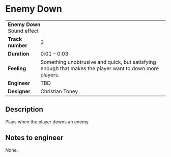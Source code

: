 # Enemy Down
<table>
  <tbody>
    <tr>
      <td colspan="2">
        <b>Enemy Down</b>
        <section>Sound effect</section>
      </td>
    </tr>
    <tr>
      <td>
        <b>Track number</b>
      </td>
      <td>3</td>
    </tr>
    <tr>
      <td>
        <b>Duration</b>
      </td>
      <td>0:01 – 0:03</td>
    </tr>
    <tr>
      <td>
        <b>Feeling</b>
      </td>
      <td>Something unobtrusive and quick, but satisfying enough that makes the player want to down more players.</td>
    </tr>
    <tr>
      <td>
        <b>Engineer</b>
      </td>
      <td>TBD</td>
    </tr>
    <tr>
      <td>
        <b>Designer</b>
      </td>
      <td>Christian Toney</td>
    </tr>
  </tbody>
<table>

## Description
Plays when the player downs an enemy.

## Notes to engineer
None.